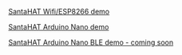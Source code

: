 [SantaHAT Wifi/ESP8266 demo ](https://youtu.be/zCQa0kE7Gjg)

[SantaHAT Arduino Nano demo ](https://www.youtube.com/watch?v=Ol4epFeNthY)

[SantaHAT Arduino Nano BLE demo - coming soon]()
